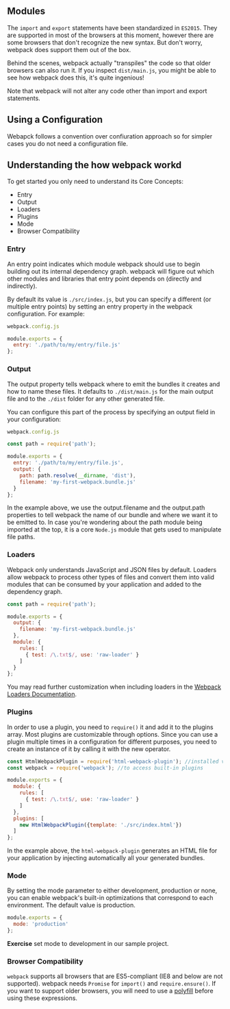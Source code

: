 ## Modules

The `import` and `export` statements have been standardized in `ES2015`. They are supported in most of the browsers at this moment, however there are some browsers that don't recognize the new syntax. But don't worry, webpack does support them out of the box.

Behind the scenes, webpack actually "transpiles" the code so that older browsers can also run it. If you inspect `dist/main.js`, you might be able to see how webpack does this, it's quite ingenious!

Note that webpack will not alter any code other than import and export statements.

## Using a Configuration

Webapck follows a convention over confiuration approach so for simpler cases you do not need a configuration file.

## Understanding the how webpack workd

To get started you only need to understand its Core Concepts:

- Entry
- Output
- Loaders
- Plugins
- Mode
- Browser Compatibility

### Entry

An entry point indicates which module webpack should use to begin building out its internal dependency graph. webpack will figure out which other modules and libraries that entry point depends on (directly and indirectly).

By default its value is `./src/index.js`, but you can specify a different (or multiple entry points) by setting an entry property in the webpack configuration. For example:

```javascript
webpack.config.js

module.exports = {
  entry: './path/to/my/entry/file.js'
};
```

### Output

The output property tells webpack where to emit the bundles it creates and how to name these files. It defaults to `./dist/main.js` for the main output file and to the `./dist` folder for any other generated file.

You can configure this part of the process by specifying an output field in your configuration:

```javascript
webpack.config.js

const path = require('path');

module.exports = {
  entry: './path/to/my/entry/file.js',
  output: {
    path: path.resolve(__dirname, 'dist'),
    filename: 'my-first-webpack.bundle.js'
  }
};
```

In the example above, we use the output.filename and the output.path properties to tell webpack the name of our bundle and where we want it to be emitted to. In case you're wondering about the path module being imported at the top, it is a core `Node.js` module that gets used to manipulate file paths.

### Loaders

Webpack only understands JavaScript and JSON files by default. Loaders allow webpack to process other types of files and convert them into valid modules that can be consumed by your application and added to the dependency graph.

```javascript
const path = require('path');

module.exports = {
  output: {
    filename: 'my-first-webpack.bundle.js'
  },
  module: {
    rules: [
      { test: /\.txt$/, use: 'raw-loader' }
    ]
  }
};
```

You may read further customization when including loaders in the [Webpack Loaders Documentation](https://webpack.js.org/concepts/loaders).

### Plugins

In order to use a plugin, you need to `require()` it and add it to the plugins array. Most plugins are customizable through options. Since you can use a plugin multiple times in a configuration for different purposes, you need to create an instance of it by calling it with the new operator.

```javascript
const HtmlWebpackPlugin = require('html-webpack-plugin'); //installed via npm
const webpack = require('webpack'); //to access built-in plugins

module.exports = {
  module: {
    rules: [
      { test: /\.txt$/, use: 'raw-loader' }
    ]
  },
  plugins: [
    new HtmlWebpackPlugin({template: './src/index.html'})
  ]
};
```

In the example above, the `html-webpack-plugin` generates an HTML file for your application by injecting automatically all your generated bundles.

### Mode

By setting the mode parameter to either development, production or none, you can enable webpack's built-in optimizations that correspond to each environment. The default value is production.

```javascript
module.exports = {
  mode: 'production'
};
```

**Exercise** set mode to development in our sample project.

### Browser Compatibility

`webpack` supports all browsers that are ES5-compliant (IE8 and below are not supported). webpack needs `Promise` for `import()` and `require.ensure()`. If you want to support older browsers, you will need to use a [polyfill](https://webpack.js.org/guides/shimming/) before using these expressions.